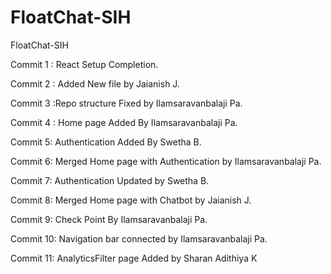 # FloatChat-SIH
FloatChat-SIH

Commit 1 : React Setup Completion.

Commit 2 : Added New file by Jaianish J.

Commit 3 :Repo structure Fixed by Ilamsaravanbalaji Pa. 

Commit 4 : Home page Added By Ilamsaravanbalaji Pa.

Commit 5: Authentication Added By Swetha B.

Commit 6: Merged Home page with Authentication by Ilamsaravanbalaji Pa.

Commit 7: Authentication Updated by Swetha B.

Commit 8: Merged Home page with Chatbot by Jaianish J.

Commit 9: Check Point By Ilamsaravanbalaji Pa.

Commit 10: Navigation bar connected by Ilamsaravanbalaji Pa. 

Commit 11: AnalyticsFilter page  Added by Sharan Adithiya K
<!-- Hello Guys update the file according to changes gone with detailed explaination for reference purpose. -->
